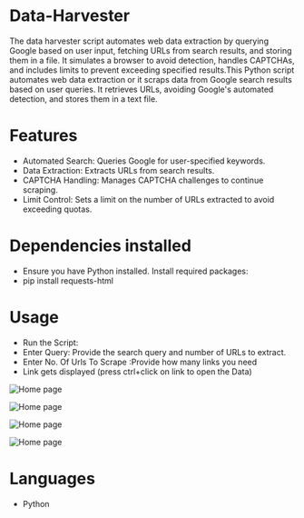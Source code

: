 # Data-Harvester
The data harvester script automates web data extraction by querying Google based on user input, fetching URLs from search results, and storing them in a file. It simulates a browser to avoid detection, handles CAPTCHAs, and includes limits to prevent exceeding specified results.This Python script automates web data extraction or it scraps data from Google search results based on user queries. It retrieves URLs, avoiding Google's automated detection, and stores them in a text file.

# Features

- Automated Search: Queries Google for user-specified keywords.
- Data Extraction: Extracts URLs from search results.
- CAPTCHA Handling: Manages CAPTCHA challenges to continue scraping.
- Limit Control: Sets a limit on the number of URLs extracted to avoid exceeding quotas.

# Dependencies installed

- Ensure you have Python installed. Install required packages:
- pip install requests-html

# Usage
- Run the Script:
- Enter Query: Provide the search query and number of URLs to extract.
- Enter No. Of Urls To Scrape :Provide how many links you need
- Link gets displayed (press ctrl+click on link to open the Data)

![Home page](https://i.postimg.cc/Lqx14gJZ/Screenshot-2024-07-17-121319.png)

![Home page](https://i.postimg.cc/47nhY4c2/Screenshot-2024-07-17-121420.png)

![Home page](https://i.postimg.cc/BLyPHWcS/Screenshot-2024-07-17-121447.png)

![Home page](https://i.postimg.cc/qgh30R4z/Screenshot-2024-07-17-121634.png)



# Languages
- Python
